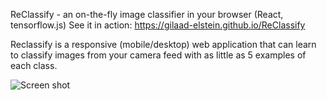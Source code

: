 ReClassify - an on-the-fly image classifier in your browser (React, tensorflow.js)
See it in action: https://gilaad-elstein.github.io/ReClassify

Reclassify is a responsive (mobile/desktop) web application that can learn to classify images from your camera feed with as little as 5 examples of each class. 

![Screen shot](/images/screenshot.jpg)
